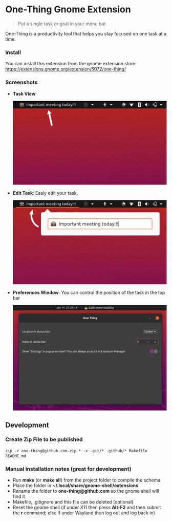 # One-Thing Gnome Extension

> Put a single task or goal in your menu bar.

One-Thing is a productivity tool that helps you stay focused on one task at a time.

### Install

You can install this extension from the gnome extension store: https://extensions.gnome.org/extension/5072/one-thing/

### Screenshots

- **Task View**:

  <img src="./.github/screenshots/one-thing_2.png" alt="drawing" width="600"/>

- **Edit Task**: Easly edit your task.

  <img src="./.github/screenshots/one-thing_1.png" alt="drawing" width="600"/>

- **Preferences Window**: You can control the position of the task in the top bar

  <img src="./.github/screenshots/one-thing_3.png" alt="drawing" width="600"/>

## Development

### Create Zip File to be published

```
zip -r one-thing@github.com.zip * -x .git/* .github/* Makefile README.md
```

### Manual installation notes (great for development)

- Run **make** (or **make all**) from the project folder to compile the schema
- Place the folder in **~/.local/share/gnome-shell/extensions**
- Rename the folder to **one-thing<span>@</span>github.com** so the gnome
  shell will find it
- Makefile, .gitignore and this file can be deleted (optional)
- Reset the gnome shell (if under X11 then press **Alt-F2** and then submit the
  **r** command; else if under Wayland then log out and log back in)
